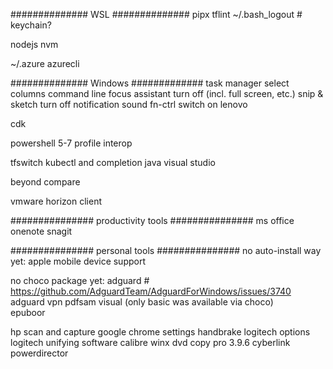 ##############
WSL
##############
pipx
tflint
~/.bash_logout # keychain?

nodejs
nvm

~/.azure
azurecli

##############
Windows
#############
task manager select columns
    command line
focus assistant turn off (incl. full screen, etc.)
snip & sketch turn off notification sound
fn-ctrl switch on lenovo

cdk

powershell 5-7 profile interop

tfswitch
kubectl and completion
java
visual studio

beyond compare

vmware horizon client

###############
productivity tools
###############
ms office
onenote
snagit

###############
personal tools
###############
no auto-install way yet:
    apple mobile device support

no choco package yet:
    adguard # https://github.com/AdguardTeam/AdguardForWindows/issues/3740
    adguard vpn
    pdfsam visual (only basic was available via choco)    
    epuboor

hp scan and capture
google chrome settings
handbrake
logitech options
logitech unifying software
calibre
winx dvd copy pro 3.9.6
cyberlink powerdirector
